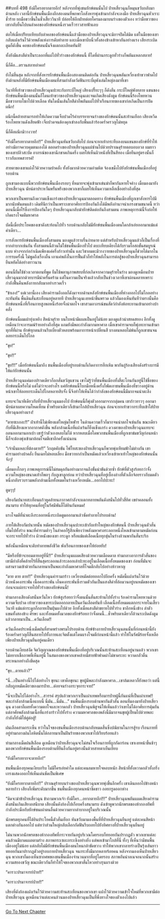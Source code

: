 ##บทที่ 498 ยังมีใครอยากตายอีก!
หลังจากที่พุ่งชนยักษ์ตนนั้นไป ป๋ายเสี่ยวฉุนก็หมุนขวับกลับมาด้านหลัง เวลานี้ยักษ์ชนพื้นเมืองอีกสองตนที่พกพาไอสังหารพุ่งเข้ามากำลังจะลงมือ ป๋ายเสี่ยวฉุนหัวเราะชั่วร้าย ยกมือขวาขึ้นในชั่วเสี้ยววินาที ปล่อยให้อีกฝ่ายต่อยโครมลงมาบนร่างของตัวเอง ทว่ามือขวาของเขากลับยื่นไปบนลำคอของยักษ์ตนหนึ่งรวดเร็วราวสายฟ้าแลบ

ต่อให้เมื่อเปรียบเทียบกับลำคอของยักษ์ตนนี้แล้วมือของป๋ายเสี่ยวฉุนจะมิอาจปิดได้มิด แต่ในมือของเขากลับแฝงเร้นไว้ด้วยพลังแห่งการดับทำลาย และเมื่อเขาบีบนิ้วทั้งสองข้างเข้าหากันอย่างแรง เสียงระเบิดตูมก็ดังขึ้น คอของยักษ์ตนนั้นจึงแตกละเอียดทันที!

ทั้งยังมีแสงสีดำเป็นระลอกที่แผ่ไปทั่วร่างของยักษ์ตนนี้ ที่ใดที่ผ่านกระดูกทั่วร่างก็พลันแหลกสลาย!

นี่ก็คือ...ตรวนสลายลำคอ!

ยังไม่สิ้นสุด หลังจากที่สังหารยักษ์ชนพื้นเมืองสองตนติดต่อกัน ป๋ายเสี่ยวฉุนพลันเหวี่ยงเท้าขวาฟาดไปยังด้านหลังที่มียักษ์ชนพื้นเมืองตนที่สามกำลังตวัดฟันกระบี่ผุพังเล่มใหญ่ลงมาที่เขา

วินาทีที่เท้าขวาของป๋ายเสี่ยวฉุนปะทะกับกระบี่ใหญ่ เสียงเปรี๊ยะๆๆ ก็ดังลั่น กระบี่ใหญ่พังทลาย แขนของยักษ์ชนพื้นเมืองตนนั้นก็โดนเท้าขวาของป๋ายเสี่ยวฉุนเตะจนเกิดเสียงดังตูม ยักษ์ตนนี้ร้องโหยหวน มือขวาอาบโชกไปด้วยเลือด ทันใดนั้นเส้นใยสีดำก็พลันแผ่ไปทั่วเรือนกายของเขาก่อเกิดเป็นการปิดผนึก!

ผนึกนี้คล้ายสามารถทำให้เกิดความเจ็บปวดไร้คำบรรยายจนร่างของยักษ์ตนนั้นสะท้านเยือก เสียงหวีดร้องโหยหวนดังเสียดฟ้า เจ็บปวดจนต้องคุกเข่าลงกับพื้นแล้วร้องคร่ำครวญไม่หยุด

นี่ก็คือผนึกมิวางวาย!

“ยังมีใครอยากตายอีก!!” ป๋ายเสี่ยวฉุนหันขวับกลับไป ก่อนจะยกเท้ากระทืบลงบนแขนของยักษ์ที่ร่ำไห้อย่างมิอาจควบคุมตนเองได้ ตลอดร่างของป๋ายเสี่ยวฉุนแผ่ซ่านไปด้วยปราณดุร้ายตลบอบอวล ผมยาวของเขาปลิวสะบัด อาภรณ์ของเขาฉีกขาดเกินครึ่ง เผยให้เห็นผิวหนังที่เป็นสีทอง เมื่อยืนอยู่ตรงนั้นก็ราวกับเทพสวรรค์!

สายตาของเขาแฝงไว้ด้วยความบ้าคลั่ง ทั้งยังมากด้วยความอำมหิต จ้องเขม็งไปยังยักษ์ชนพื้นเมืองที่อยู่รอบด้าน

ถูกเขามองแบบนี้พวกยักษ์ชนพื้นเมืองรอบๆ ที่หมายจะพุ่งเข้ามาเข่นฆ่าก็พากันหายใจค้าง เมื่อมองมายังป๋ายเสี่ยวฉุน นัยน์ตาประหวั่นพรั่นพรึงของพวกเขาก็เผยให้เห็นความเหลือเชื่ออย่างถึงที่สุด

พวกเขาเป็นพยานถึงความแข็งแกร่งของป๋ายเสี่ยวฉุนมาตลอดทาง ยักษ์ชนพื้นเมืองที่ถูกเขาสังหารไปมีมากนับพันตนแล้ว เดิมทีนึกว่าเป็นเพราะเขาอาศัยการป้องกันถึงได้มีพลังอำนาจน่าเกรงขามขนาดนี้ ทว่าตอนนี้เมื่อไร้ซึ่งการป้องกันใดๆ ป๋ายเสี่ยวฉุนกลับฆ่ายักษ์ติดต่อกันถึงสามตน ภาพเหตุการณ์นี้จึงก่อให้เกิดแรงโจมตีมหาศาล

บัดนี้เมื่อประโยคของเขาดังสะท้อนไปทั่ว รอบด้านกลับไม่มียักษ์ชนพื้นเมืองตนใดกล้าเอ่ยออกมาแม้แต่คำเดียว...

การสังหารยักษ์ชนพื้นเมืองทั้งสามตน มองดูแล้วราบรื่นง่ายดาย แต่สำหรับป๋ายเสี่ยวฉุนแล้วก็เป็นเรื่องที่ยากลำบากเช่นกัน ทั้งสามตนนี้ล้วนไม่ใช่ชนพื้นเมืองทั่วไป ตบะเทียบเคียงได้กับรวมโอสถขั้นสมบูรณ์แบบ ห่างจากก่อกำเนิดเพียงแค่ครึ่งก้าวเท่านั้น
และวิชาอมตะมิวางวายของป๋ายเสี่ยวฉุนก็ช่วยได้มากในการรบครั้งนี้ ไม่พูดถึงเรื่องอื่น เอาแค่พลังในการฟื้นตัวก็ทำให้พลังในการต่อสู้ของป๋ายเสี่ยวฉุนสามารถยืนหยัดได้อย่างยาวนาน

ตอนนี้ยืมใช้ช่วงเวลาตอนที่พูด ยืมใช้พลานุภาพสยบที่ก่อเกิดจากความดุร้ายในร่าง มองดูเหมือนป๋ายเสี่ยวฉุนมากด้วยบารมีน่าครั่นคร้าม แต่ในความเป็นจริงแล้วกลับเป็นช่วงเวลาที่เขาผ่อนคลายเพราะกำลังฟื้นคืนพลังกายกลับมาอย่างรวดเร็ว

“ข้าเอง!” แต่เวลานี้เอง เสียงคำรามอึงอลก็ดังมาจากด้านหลังยักษ์ชนพื้นเมืองที่ห่างออกไปไม่ไกลอย่างกะทันหัน พื้นดินสั่นสะเทือนอยู่หลายที ป๋ายเสี่ยวฉุนเงยหน้าขึ้นพรวด แล้วก็มองเห็นทันทีว่าตรงนั้นคือยักษ์ตนหนึ่งที่เรือนกายสูงพอหนึ่งร้อยจั้งน่าตกใจ เขาสวมอาภรณ์ขนสัตว์กำลังห้อทะยานเข้ามาอย่างบ้าคลั่ง

ยักษ์ตนนี้ผมเผ้ายุ่งเหยิง สีหน้าดุร้าย บนใบหน้ามีแผลเป็นอยู่ไม่น้อย มองดูแล้วน่าสยดสยอง อีกทั้งดูเหมือนว่าจะอารมณ์ร้ายอย่างถึงที่สุด แถมยังมีพละกำลังมากมหาศาล เมื่อเขาคำรามจบก็พุ่งทะยานเข้ามา ทุกที่ที่ผ่าน ยักษ์ทุกตนล้วนรีบเบี่ยงตัวหลบพร้อมอาการหน้าเปลี่ยนสี บางตนหลบไม่พ้นก็ถูกเขาชนจนลอยกระเด็นไปไกล

“ขุย!”

“ขุย!!”

“ขุย!!!” เมื่อยักษ์ตนนี้มาถึง ชนพื้นเมืองที่อยู่รอบด้านก็เกิดอาการฮึกเหิม พากันกู่ร้องเสียงดังสร้างบารมีให้แก่ยักษ์ตนนั้น

ป๋ายเสี่ยวฉุนแค่มองปราดเดียวก็อกสั่นขวัญแขวน เขาไม่รู้ว่าที่ชนพื้นเมืองทั้งสี่ตะโกนกันอยู่นี้ใช่ชื่อของยักษ์ตนนี้หรือไม่ แต่ไม่ว่าจะอย่างไร แค่ยักษ์ตนนี้โบกมือหนึ่งครั้งก็พัดเอาชนพื้นเมืองที่ขวางอยู่ด้านหน้าเขาให้ลอยกระเด็นไปไกลหลายสิบจั้ง นี่จึงทำให้เห็นได้ว่ากำลังของยักษ์ตนนี้มีมากจนน่าตะลึง

แทบจะวินาทีเดียวกับที่ป๋ายเสี่ยวฉุนมองไป ยักษ์ตนนี้ก็พุ่งตัวออกมาจากกลุ่มคน เขาก้าวยาวๆ ออกมา นัยน์ตาเผยความโหดเหี้ยม ชั่วพริบตาเดียวก็เข้ามาใกล้ป๋ายเสี่ยวฉุน ก่อนจะยกเท้าขวากระทืบเข้าใส่ป๋ายเสี่ยวฉุนอย่างแรง!

“ตายซะเถอะ!!” ฝ่าเท้านี้ไม่เพียงแต่ใหญ่มโหฬาร ในด้านความเร็วก็มากจนน่าตกใจเช่นกัน ขณะเดียวกับที่มีเสียงแหวกอากาศดังขึ้น พลังกล้ามเนื้อที่แฝงเร้นก็ยิ่งแข็งแกร่ง
ดวงตาของป๋ายเสี่ยวฉุนแทบจะถลนออกมานอกเบ้า เขารู้ว่าตัวเองหลบไม่ได้ หากหลบเมื่อใดพวกชนพื้นเมืองที่ถูกเขาข่มขวัญก่อนหน้านี้ก็จะต้องพุ่งเข้ามาล้อมโจมตีเขาอีกครั้งแน่นอน

“เจ้านั่นแหละที่ต้องตาย!!” วิกฤตคับขัน ไฟโทสะของป๋ายเสี่ยวฉุนก็พวยพุ่งเทียมฟ้าไม่ต่างกัน เขาคำรามอย่างบ้าคลั่ง ยืนเฉยไม่หลบเลี่ยง มือขวายกกำเป็นหมัดแล้วเหวี่ยงเข้าหาเท้าใหญ่ของยักษ์ตนนั้นจังๆ!

เมื่อมองไกลๆ ภาพเหตุการณ์นี้ไม่สมดุลกันอย่างมากจนถึงขั้นน่าขันด้วยซ้ำ ยักษ์ที่ตัวสูงร้อยกว่าจั้ง ความใหญ่ของขนาดเท้าก็พอๆ กับภูเขาลูกย่อม ทว่าป๋ายเสี่ยวฉุนที่อยู่เบื้องล่างที่ตัวเล็กจ้อยราวกับมดตัวหนึ่งกลับรวบรวมพลังกล้ามเนื้อทั้งหมดในร่างเหวี่ยงหมัด...ออกไปปะทะ!

ตูมๆๆ!

เสียงกัมปนาทสะเทือนแก้วหูคล้ายนภากาศกำลังจะแตกทลายพลันดังสนั่นไปทั่วสี่ทิศ เขย่าคลอนทั้งสนามรบ ทำให้ทุกคนที่อยู่ในรัศมีพันลี้ได้ยินกันหมด!

แรงโจมตีที่น่าตะลึงระลอกหนึ่งระเบิดตูมออกมาแล้วซัดทำลายไปรอบด้าน!

ภายใต้เสียงกัมปนาทนั้น หมัดของป๋ายเสี่ยวฉุนปะทะเข้ากับเท้าใหญ่ของยักษ์ตนนี้ ป๋ายเสี่ยวฉุนตัวสั่นเทิ้มไปทั้งร่าง ขณะที่คำรามต่ำๆ ในลำคอก็รู้สึกเพียงว่าพลังมหาศาลระลอกหนึ่งไหลเข้ามาตามหมัดก่อนจะกระจายไปทั่วร่าง ผิวหนังของเขา กระดูก หรือแม้แต่เลือดเนื้อทุกชุ่นในร่างล้วนพากันสั่นระริก

พลังนั้นเหมือนจะดับทำลายพลังชีวิต พังเรือนกายของเขาให้ย่อยยับ!

“มีหรือที่ข้าจะยอมตายอยู่ที่นี่!!” ป๋ายเสี่ยวฉุนแผดเสียงด้วยความเดือดดาล ท่ามกลางอาการตัวสั่นของเขามีกำลังที่คล้ายไร้ที่สิ้นสุดระลอกแล้วระลอกเล่าปะทะอยู่ในเลือดเนื้อทั้งหมดของเขา ก่อนที่มันจะผสานรวมเข้าด้วยกันกลายมาเป็นพละกำลังมหาศาลที่โจมตีกลับไปอย่างห้าวหาญ

“ตาย ตาย ตาย!!” ป๋ายเสี่ยวฉุนคำรามกร้าว เหวี่ยงหมัดต่อยออกไปอีกครั้ง หมัดนี้แฝงเร้นไว้ด้วยผิวหนังคงกระพัน เนื้อคงกระพัน เอ็นคงกระพันซึ่งรวมตัวกันเป็นแสงสีดำที่ล้อมวนอยู่บนหมัดของเขา ก่อนจะแผ่กระจายไปทั่วร่างของยักษ์ตนนี้!

ท่ามกลางเสียงดังสนั่นหวั่นไหว ยักษ์สูงร้อยกว่าจั้งตนนั้นสั่นสะท้านไปทั้งร่าง ร้องคำรามโหยหวนด้วยความเจ็บปวด เท้าขวาของเขาระเบิดออกกลายเป็นควันเลือดทันที เลือดเนื้อทั้งหมดแตกกระจายในเสี้ยววินาที แม้แต่กระดูกก็กลายเป็นฝุ่นผงไปด้วย อีกทั้งเมื่อแสงสีดำขยายไปทั่วร่าง ขาอีกหนึ่งข้าง ลำตัว แขนทั้งสองข้าง ศีรษะ และทั้งหมดทั้งมวลของยักษ์ร้อยกว่าจั้งตนนี้...ชั่วพริบตาเดียวก็ล้วนระเบิดดังตูมแล้วกลายมาเป็น...ควันเลือด!!

ควันเลือดประหนึ่งเม็ดฝนที่สาดพร่างพรมไปรอบด้าน ยักษ์ข้างกายป๋ายเสี่ยวฉุนตนนั้นที่ก่อนหน้านี้ยังร้องคร่ำครวญก็สิ้นสลายไปทั้งกายและจิตตั้งแต่โดนแรงโจมตีก่อนหน้านี้แล้ว ทำให้ในรัศมีร้อยจั้งเหลือเพียงป๋ายเสี่ยวฉุนยืนอยู่คนเดียว

รอบด้านเงียบสงัด จิตวิญญาณของยักษ์ชนพื้นเมืองที่อยู่บริเวณนั้นสะท้านสะเทือนอยู่นานแล้ว พวกเขาไม่อยากเชื่อภาพที่เห็นอยู่นี้ ในสมองของพวกเขาคล้ายมีสายฟ้าฟาดผ่าไม่ขาดระยะ หวาดกลัวตื่นตระหนกอย่างถึงขีดสุด

“ขุย...ตายแล้ว?”

“นี่...เป็นอย่างนี้ไปได้อย่างไร ขุยนะ เขาคือขุยนะ ขุยผู้มีพละกำลังมหาศาล...เขาล้มเหลวก็ยังพอว่า แต่นี้กลับถูกหมัดเดียวของมารป๋าย...ต่อยจนร่างกระจุยกระจาย!”

“นี่จะเป็นไปได้อย่างไร...สวรรค์ สรุปแล้วพวกเราเป็นเผ่าเทพหรือมารป๋ายผู้นี้กันแน่ที่เป็นเผ่าเทพ!! พละกำลังกล้ามเนื้อแบบนี้ นี่มัน...นี่มัน...” ชนพื้นเมืองรอบด้านพากันตัวสั่น ตอนที่มองมายังป๋ายเสี่ยวฉุน ดวงตาก็เผยทั้งความตกใจและหวาดกลัว
ป๋ายเสี่ยวฉุนพิสูจน์ให้เห็นแล้วว่าเขาไม่ได้อาศัยการคุ้มกัน แต่อาศัยพลังกล้ามเนื้อที่แกร่งกร้าวไปทั้งร่าง ความมหาศาลของพลังนี้มีมากจนขุยผู้เปี่ยมไปด้วยพละกำลังก็ยังมิใช่คู่ต่อสู้!

ฝนเลือดสาดกระเซ็น ทว่าในใจของชนพื้นเมืองรอบด้านกลับหมดสิ้นซึ่งปณิธานในการสู้รบ เรือนกายที่อยู่ท่ามกลางฝนโลหิตนั้นได้กลายมาเป็นฝันร้ายของพวกเขาไปเรียบร้อยแล้ว

ท่ามกลางเม็ดฝนสีเลือด ดูเหมือนว่าป๋ายเสี่ยวฉุนจะไม่สนใจเรือนกายที่ถูกกัดกร่อน เขาเงยหน้าขึ้นช้าๆ มองพวกยักษ์ชนพื้นเมืองรอบด้านที่ยืนอึ้งกันอยู่ตรงนั้นด้วยสายตาเย็นเยียบ

“ยังมีใครอยากจะตายอีก!”

ชนพื้นเมืองทุกคนเงียบกริบ ไม่มีใครเอ่ยคำใด แต่ละคนลมหายใจหอบหนัก สีหน้าที่ทั้งหวาดกลัวทั้งกริ่งเกรงแสดงออกให้เห็นเด่นชัดเป็นพิเศษ

“ยังมีใครอยากตายอีก!!” ปราณดุร้ายบนร่างของป๋ายเสี่ยวฉุนพวยพุ่งขึ้นอีกครั้ง เขาเดินออกไปข้างหน้าหลายก้าว เสียงก็เพิ่มระดับมากขึ้น ชนพื้นเมืองทุกคนหน้าซีดขาว ถอยกรูดออกห่าง

“คิดจะฆ่าข้าป๋ายเสี่ยวฉุน ข้าถามพวกเจ้า ยังมีใคร...อยากตายอีก!!!” ป๋ายเสี่ยวฉุนพลันแผดเสียงคำรามดังสนั่นเกินเสียงอสนีบาต เสียงนั้นดังก้องไปเกือบครึ่งสนามรบ ดังเข้าหูพวกนักพรตของห้ากองทัพที่กำลังประมือกับยักษ์ชนเผ่าตนอื่นด้วยความยากลำบากอยู่ในบริเวณนั้น

นักพรตทุกคนที่ได้ยินประโยคนี้ตัวสั่นเยือก หันขวับมามองพื้นที่ที่ป๋ายเสี่ยวฉุนยืนอยู่ แต่ละคนสีหน้าแตกต่างกันออกไป แต่ทว่าส่วนใหญ่กลับเลือกกัดฟันรีบถอยไปยังทิศทางที่ป๋ายเสี่ยวฉุนยืนอยู่

ไม่นานพวกนักพรตของห้ากองทัพที่กระจายกันอยู่บริเวณโดยรอบก็ทยอยกันปรากฏตัว พวกเขาแต่ละคนล้วนมีบาดแผลตามร่าง สภาพกระเซอะกระเซิงอย่างยิ่ง แต่พอเข้ามาใกล้ที่นี่ ทั้งๆ ที่เห็นว่ามีชนพื้นเมืองอยู่ไม่น้อย แต่กลับไม่มียักษ์ชนพื้นเมืองตนไหนกล้าขัดขวาง ทำให้พวกเขากลายร่างเป็นรุ้งเส้นยาวทยอยกันมาปรากฏตัวอยู่รอบกายป๋ายเสี่ยวฉุน จนกระทั่งมีมากหลายร้อยคน
หลังจากมองเห็นป๋ายเสี่ยวฉุน พวกเขาก็มองเห็นซากศพของชนพื้นเมืองจำนวนมากที่อยู่โดยรอบ สภาพอันน่าอเนจอนาถนั้นสร้างความสยองขวัญ ขณะเดียวกันก็ทำให้ใจของพวกเขาสั่นไหวอย่างรุนแรงด้วย

“คารวะปรมาจารย์ป๋าย!!”

“คารวะปรมาจารย์ป๋าย!!”

เสียงที่ดังก้องแฝงเร้นไว้ด้วยความสะท้านสะเทือนของพวกเขา แฝงไว้ด้วยความเข้าใจใหม่ที่พวกเขามีต่อป๋ายเสี่ยวฉุน ดูเหมือนว่าแต่ละคนล้วนมองป๋ายเสี่ยวฉุนเป็นที่พึ่งทางใจของตัวเองไปแล้ว

------


[Go To Next Chapter]( ./121.md)